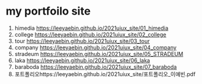 # my portfoilo site
1. himedia  https://leeyaebin.github.io/2021uiux_site/01_himedia
1. college  https://leeyaebin.github.io/2021uiux_site/02_college
1. tour  https://leeyaebin.github.io/2021uiux_site/03_tour
1. company  https://leeyaebin.github.io/2021uiux_site/04_company
1. stradeum  https://leeyaebin.github.io/2021uiux_site/05_STRADEUM
1. laka https://leeyaebin.github.io/2021uiux_site/06_laka
1. baraboda https://leeyaebin.github.io/2021uiux_site/07_baraboda
1. 포트폴리오https://leeyaebin.github.io/2021uiux_site/포트폴리오_이예빈.pdf
